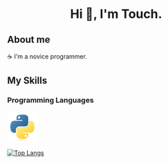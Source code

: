 <h1 align="center">Hi 👋, I'm Touch.</h1>

<h2 align="left">About me</h3>

<p align="left">☕ I'm a novice programmer.</p>

<h2>My Skills</h1>

<h3 align="left">Programming Languages</h3>

<p align="left"><img src="https://raw.githubusercontent.com/devicons/devicon/master/icons/python/python-original.svg" alt="python" width="70" height="70"/> </a> </p>

[![Top Langs](https://github-readme-stats.vercel.app/api/top-langs/?username=touchy-o)](https://github.com/anuraghazra/github-readme-stats)
